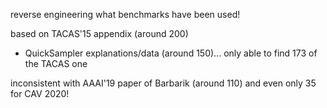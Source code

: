 reverse engineering what benchmarks have been used!

based on TACAS'15 appendix (around 200)
+ QuickSampler explanations/data (around 150)... only able to find 173 of the TACAS one

inconsistent with AAAI'19 paper of Barbarik (around 110)
and even only 35 for CAV 2020!

